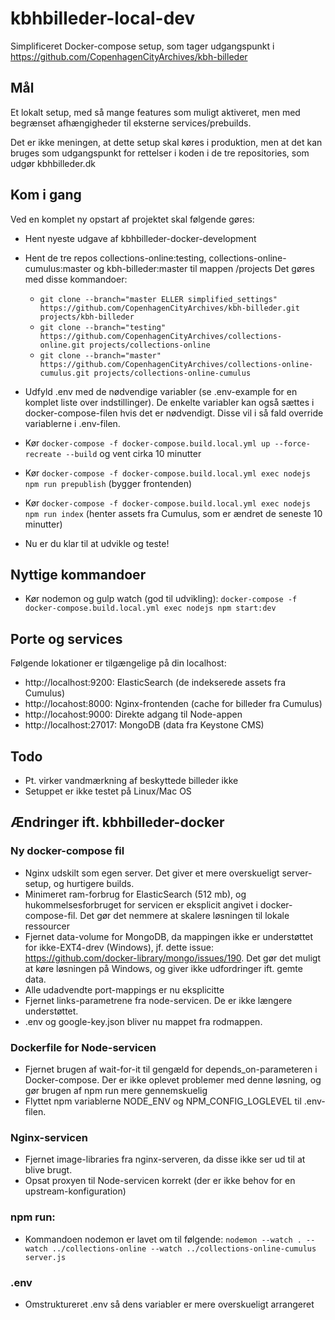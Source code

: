 # kbhbilleder-local-dev

Simplificeret Docker-compose setup, som tager udgangspunkt i https://github.com/CopenhagenCityArchives/kbh-billeder
## Mål
Et lokalt setup, med så mange features som muligt aktiveret, men med begrænset afhængigheder til eksterne services/prebuilds.

Det er ikke meningen, at dette setup skal køres i produktion, men at det kan bruges som udgangspunkt for rettelser i koden i de tre repositories, som udgør kbhbilleder.dk

## Kom i gang
Ved en komplet ny opstart af projektet skal følgende gøres:
* Hent nyeste udgave af kbhbilleder-docker-development
* Hent de tre repos collections-online:testing, collections-online-cumulus:master og kbh-billeder:master til mappen /projects
Det gøres med disse kommandoer:

  * `git clone --branch="master ELLER simplified_settings" https://github.com/CopenhagenCityArchives/kbh-billeder.git projects/kbh-billeder`
  * `git clone --branch="testing" https://github.com/CopenhagenCityArchives/collections-online.git projects/collections-online`
  * `git clone --branch="master" https://github.com/CopenhagenCityArchives/collections-online-cumulus.git projects/collections-online-cumulus`

* Udfyld .env med de nødvendige variabler (se .env-example for en komplet liste over indstillinger). De enkelte variabler kan også sættes i docker-compose-filen hvis det er nødvendigt. Disse vil i så fald override variablerne i .env-filen.

* Kør `docker-compose -f docker-compose.build.local.yml up --force-recreate --build` og vent cirka 10 minutter

* Kør `docker-compose -f docker-compose.build.local.yml exec nodejs npm run prepublish`  (bygger frontenden)

* Kør `docker-compose -f docker-compose.build.local.yml exec nodejs npm run index`  (henter assets fra Cumulus, som er ændret de seneste 10 minutter)

* Nu er du klar til at udvikle og teste!

## Nyttige kommandoer
* Kør nodemon og gulp watch (god til udvikling): `docker-compose -f docker-compose.build.local.yml exec nodejs npm start:dev`


## Porte og services
Følgende lokationer er tilgængelige på din localhost:
* http://localhost:9200: ElasticSearch (de indekserede assets fra Cumulus)
* http://locahost:8000: Nginx-frontenden (cache for billeder fra Cumulus)
* http://locahost:9000: Direkte adgang til Node-appen
* http://localhost:27017: MongoDB (data fra Keystone CMS)

## Todo
* Pt. virker vandmærkning af beskyttede billeder ikke
* Setuppet er ikke testet på Linux/Mac OS

## Ændringer ift. kbhbilleder-docker
### Ny docker-compose fil
* Nginx udskilt som egen server. Det giver et mere overskueligt server-setup, og hurtigere builds.
* Minimeret ram-forbrug for ElasticSearch (512 mb), og hukommelsesforbruget for servicen er eksplicit angivet i docker-compose-fil. Det gør det nemmere at skalere løsningen til lokale ressourcer
* Fjernet data-volume for MongoDB, da mappingen ikke er understøttet for ikke-EXT4-drev (Windows), jf. dette issue: https://github.com/docker-library/mongo/issues/190. Det gør det muligt at køre løsningen på Windows, og giver ikke udfordringer ift. gemte data.
* Alle udadvendte port-mappings er nu eksplicitte
* Fjernet links-parametrene fra node-servicen. De er ikke længere understøttet.
* .env og google-key.json bliver nu mappet fra rodmappen.

### Dockerfile for Node-servicen
* Fjernet brugen af wait-for-it til gengæld for depends_on-parameteren i Docker-compose. Der er ikke oplevet problemer med denne løsning, og gør brugen af npm run mere gennemskuelig
* Flyttet npm variablerne NODE_ENV og NPM_CONFIG_LOGLEVEL til .env-filen.

### Nginx-servicen
* Fjernet image-libraries fra nginx-serveren, da disse ikke ser ud til at blive brugt.
* Opsat proxyen til Node-servicen korrekt (der er ikke behov for en upstream-konfiguration)


### npm run:
* Kommandoen nodemon er lavet om til følgende: `nodemon --watch . --watch ../collections-online --watch ../collections-online-cumulus server.js`

### .env
* Omstruktureret .env så dens variabler er mere overskueligt arrangeret
